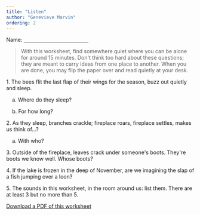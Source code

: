 ```yaml
---
title: "Listen"
author: "Genevieve Marvin"
ordering: 2
---
```


Name: <ins>&nbsp;&nbsp;&nbsp;&nbsp;&nbsp;&nbsp;&nbsp;&nbsp;&nbsp;&nbsp;&nbsp;&nbsp;&nbsp;&nbsp;&nbsp;&nbsp;&nbsp;&nbsp;&nbsp;&nbsp;&nbsp;&nbsp;&nbsp;&nbsp;&nbsp;&nbsp;&nbsp;&nbsp;&nbsp;&nbsp;&nbsp;&nbsp;&nbsp;&nbsp;&nbsp;&nbsp;&nbsp;&nbsp;&nbsp;&nbsp;&nbsp;&nbsp;&nbsp;&nbsp;</ins>

> With this worksheet, find somewhere quiet where you can be alone for around 15 minutes. Don't think too hard about these questions; they are meant to carry ideas from one place to another. When you are done, you may flip the paper over and read quietly at your desk.

1. The bees flit the last flap of their wings for the season, buzz out quietly and sleep.

&nbsp;&nbsp;&nbsp;&nbsp;a. Where do they sleep?

&nbsp;&nbsp;&nbsp;&nbsp;b. For how long?

2. As they sleep, branches crackle; fireplace roars, fireplace settles, makes us think of...?

&nbsp;&nbsp;&nbsp;&nbsp;a. With who?

3. Outside of the fireplace, leaves crack under someone's boots. They're boots we know well. Whose boots?

4. If the lake is frozen in the deep of November, are we imagining the slap of a fish jumping over a loon?

5. The sounds in this worksheet, in the room around us: list them. There are at least 3 but no more than 5.

[Download a PDF of this worksheet](/assets/images/zine/z5/Listen-Genevieve-Marvin.pdf)
